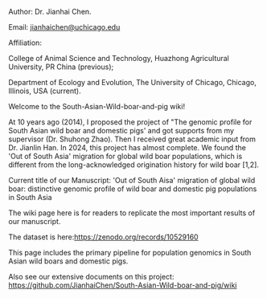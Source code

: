 Author: Dr. Jianhai Chen.

Email: jianhaichen@uchicago.edu

Affiliation:

College of Animal Science and Technology, Huazhong Agricultural University, PR China (previous);

Department of Ecology and Evolution, The University of Chicago, Chicago, Illinois, USA (current).

Welcome to the South-Asian-Wild-boar-and-pig wiki!

At 10 years ago (2014), I proposed the project of "The genomic profile for South Asian wild boar and domestic pigs' and got supports from my supervisor (Dr. Shuhong Zhao). Then I received great academic input from Dr. Jianlin Han. In 2024, this project has almost complete. We found the 'Out of South Asia' migration for global wild boar populations, which is different from the long-acknowledged origination history for wild boar [1,2].

Current title of our Manuscript: 'Out of South Aisa' migration of global wild boar: distinctive genomic profile of wild boar and domestic pig populations in South Asia

The wiki page here is for readers to replicate the most important results of our manuscript.

The dataset is here:https://zenodo.org/records/10529160



This page includes the primary pipeline for population genomics in South Asian wild boars and domestic pigs.

Also see our extensive documents on this project:
https://github.com/JianhaiChen/South-Asian-Wild-boar-and-pig/wiki
